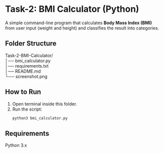 # Task-2: BMI Calculator (Python)

A simple command-line program that calculates **Body Mass Index (BMI)** 
from user input (weight and height) and classifies the result into categories.

## Folder Structure

Task-2-BMI-Calculator/  
│── bmi_calculator.py  
│── requirements.txt  
│── README.md  
└── screenshot.png  

## How to Run

1. Open terminal inside this folder.  
2. Run the script:  
   ```bash
   python3 bmi_calculator.py
   
## Requirements

Python 3.x   
